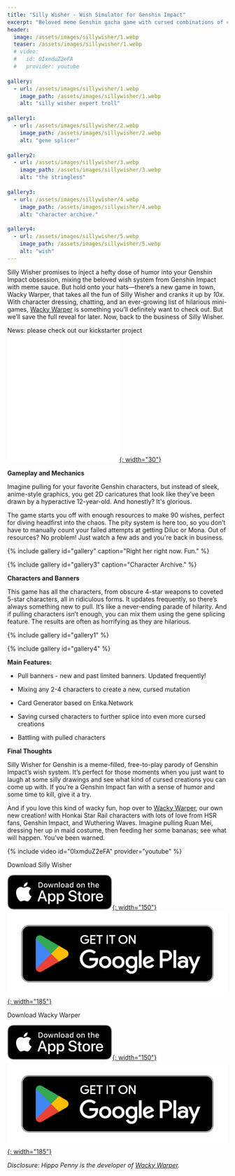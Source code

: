 ```yaml
---
title: "Silly Wisher - Wish Simulator for Genshin Impact"
excerpt: "Beloved meme Genshin gacha game with cursed combinations of characters."
header:
  image: /assets/images/sillywisher/1.webp
  teaser: /assets/images/sillywisher/1.webp
  # video:
  #   id: 0IxmduZ2eFA
  #   provider: youtube

gallery:
  - url: /assets/images/sillywisher/1.webp
    image_path: /assets/images/sillywisher/1.webp
    alt: "silly wisher expert troll"

gallery1:
  - url: /assets/images/sillywisher/2.webp
    image_path: /assets/images/sillywisher/2.webp
    alt: "gene splicer"

gallery2:
  - url: /assets/images/sillywisher/3.webp
    image_path: /assets/images/sillywisher/3.webp
    alt: "the stringless"

gallery3:
  - url: /assets/images/sillywisher/4.webp
    image_path: /assets/images/sillywisher/4.webp
    alt: "character archive."

gallery4:
  - url: /assets/images/sillywisher/5.webp
    image_path: /assets/images/sillywisher/5.webp
    alt: "wish"
---
```


Silly Wisher promises to inject a hefty dose of humor into your Genshin Impact obsession, mixing the beloved wish system from Genshin Impact with meme sauce. But hold onto your hats—there’s a new game in town, Wacky Warper, that takes all the fun of Silly Wisher and cranks it up by *10x*. With character dressing, chatting, and an ever-growing list of hilarious mini-games, [Wacky Warper](/wackywarper) is something you’ll definitely want to check out. But we’ll save the full reveal for later. Now, back to the business of Silly Wisher.

News: please check out our kickstarter project   [![Kickstarter](/assets/images/kickstarter-bw.png){: width="30"}](https://www.kickstarter.com/projects/hippopenny/skelly-run-a-new-endless-runner-game)



**Gameplay and Mechanics**

Imagine pulling for your favorite Genshin characters, but instead of sleek, anime-style graphics, you get 2D caricatures that look like they’ve been drawn by a hyperactive 12-year-old. And honestly? It's glorious.

The game starts you off with enough resources to make 90 wishes, perfect for diving headfirst into the chaos. The pity system is here too, so you don’t have to manually count your failed attempts at getting Diluc or Mona. Out of resources? No problem! Just watch a few ads and you're back in business.


{% include gallery id="gallery" caption="Right her right now. Fun." %}

{% include gallery id="gallery3" caption="Character Archive." %}

**Characters and Banners**

This game has all the characters, from obscure 4-star weapons to coveted 5-star characters, all in ridiculous forms. It updates frequently, so there’s always something new to pull. It’s like a never-ending parade of hilarity. And if pulling characters isn’t enough, you can mix them using the gene splicing feature. The results are often as horrifying as they are hilarious.

{% include gallery id="gallery1" %}

{% include gallery id="gallery4" %}

**Main Features:**

- Pull banners - new and past limited banners. Updated frequently!

- Mixing any 2-4 characters to create a new, cursed mutation

- Card Generator based on Enka.Network

- Saving cursed characters to further splice into even more cursed creations

- Battling with pulled characters


**Final Thoughts**

Silly Wisher for Genshin is a meme-filled, free-to-play parody of Genshin Impact’s wish system. It’s perfect for those moments when you just want to laugh at some silly drawings and see what kind of cursed creations you can come up with. If you’re a Genshin Impact fan with a sense of humor and some time to kill, give it a try.

And if you love this kind of wacky fun, hop over to [Wacky Warper](/wackywarper), our own new creation! with Honkai Star Rail characters with lots of love from HSR fans, Genshin Impact, and Wuthering Waves. Imagine pulling Ruan Mei, dressing her up in maid costume, then feeding her some bananas; see what will happen. You’ve been warned.

{% include video id="0IxmduZ2eFA" provider="youtube" %}

Download  Silly Wisher

[![AppStore](/assets/images/appstore-badge-black.svg){: width="150"}](https://apps.apple.com/us/app/silly-wisher/id6444465724) 
[![PlayStore](/assets/images/google-play-badge.png){: width="185"}](https://play.google.com/store/apps/details?id=com.sketchi.sillywisher)

Download Wacky Warper

[![AppStore](/assets/images/appstore-badge-black.svg){: width="150"}](https://apps.apple.com/us/app/wacky-warper/id6502666713) 
[![PlayStore](/assets/images/google-play-badge.png){: width="185"}](https://play.google.com/store/apps/details?id=com.hippopenny.offrail)

*Disclosure: Hippo Penny is the developer of [Wacky Warper](/wackywarper).*

